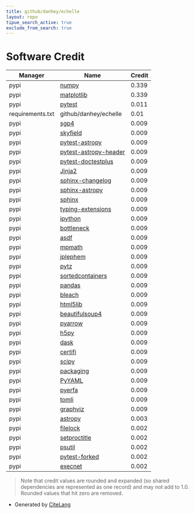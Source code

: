```yaml
---
title: github/danhey/echelle
layout: repo
tipue_search_active: true
exclude_from_search: true
---
```

# Software Credit

|Manager|Name|Credit|
|-------|----|------|
|pypi|[numpy](https://www.numpy.org)|0.339|
|pypi|[matplotlib](https://matplotlib.org)|0.339|
|pypi|[pytest](https://pypi.org/project/pytest)|0.011|
|requirements.txt|github/danhey/echelle|0.01|
|pypi|[sgp4](https://github.com/brandon-rhodes/python-sgp4)|0.009|
|pypi|[skyfield](http://github.com/brandon-rhodes/python-skyfield/)|0.009|
|pypi|[pytest-astropy](https://github.com/astropy/pytest-astropy)|0.009|
|pypi|[pytest-astropy-header](https://pypi.org/project/pytest-astropy-header)|0.009|
|pypi|[pytest-doctestplus](https://pypi.org/project/pytest-doctestplus)|0.009|
|pypi|[Jinja2](https://pypi.org/project/Jinja2)|0.009|
|pypi|[sphinx-changelog](https://pypi.org/project/sphinx-changelog)|0.009|
|pypi|[sphinx-astropy](https://pypi.org/project/sphinx-astropy)|0.009|
|pypi|[sphinx](https://pypi.org/project/sphinx)|0.009|
|pypi|[typing-extensions](https://pypi.org/project/typing-extensions)|0.009|
|pypi|[ipython](https://pypi.org/project/ipython)|0.009|
|pypi|[bottleneck](https://pypi.org/project/bottleneck)|0.009|
|pypi|[asdf](https://pypi.org/project/asdf)|0.009|
|pypi|[mpmath](https://pypi.org/project/mpmath)|0.009|
|pypi|[jplephem](https://pypi.org/project/jplephem)|0.009|
|pypi|[pytz](https://pypi.org/project/pytz)|0.009|
|pypi|[sortedcontainers](https://pypi.org/project/sortedcontainers)|0.009|
|pypi|[pandas](https://pypi.org/project/pandas)|0.009|
|pypi|[bleach](https://pypi.org/project/bleach)|0.009|
|pypi|[html5lib](https://pypi.org/project/html5lib)|0.009|
|pypi|[beautifulsoup4](https://pypi.org/project/beautifulsoup4)|0.009|
|pypi|[pyarrow](https://pypi.org/project/pyarrow)|0.009|
|pypi|[h5py](https://pypi.org/project/h5py)|0.009|
|pypi|[dask](https://pypi.org/project/dask)|0.009|
|pypi|[certifi](https://pypi.org/project/certifi)|0.009|
|pypi|[scipy](https://pypi.org/project/scipy)|0.009|
|pypi|[packaging](https://pypi.org/project/packaging)|0.009|
|pypi|[PyYAML](https://pypi.org/project/PyYAML)|0.009|
|pypi|[pyerfa](https://pypi.org/project/pyerfa)|0.009|
|pypi|[tomli](https://pypi.org/project/tomli)|0.009|
|pypi|[graphviz](https://pypi.org/project/graphviz)|0.009|
|pypi|[astropy](http://astropy.org)|0.003|
|pypi|[filelock](https://pypi.org/project/filelock)|0.002|
|pypi|[setproctitle](https://pypi.org/project/setproctitle)|0.002|
|pypi|[psutil](https://pypi.org/project/psutil)|0.002|
|pypi|[pytest-forked](https://pypi.org/project/pytest-forked)|0.002|
|pypi|[execnet](https://pypi.org/project/execnet)|0.002|


> Note that credit values are rounded and expanded (so shared dependencies are represented as one record) and may not add to 1.0. Rounded values that hit zero are removed.


- Generated by [CiteLang](https://github.com/vsoch/citelang)
